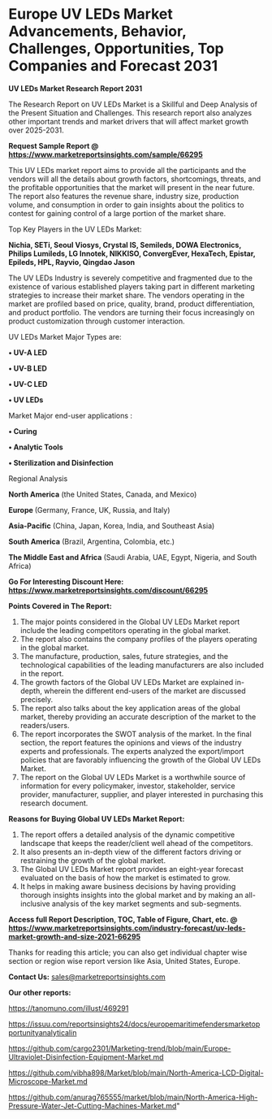 # Europe UV LEDs Market Advancements, Behavior, Challenges, Opportunities, Top Companies and Forecast 2031

<strong>UV LEDs Market Research Report 2031</strong>

The Research Report on UV LEDs Market is a Skillful and Deep Analysis of the Present Situation and Challenges. This research report also analyzes other important trends and market drivers that will affect market growth over 2025-2031.

<strong>Request Sample Report @ <a href=https://www.marketreportsinsights.com/sample/66295>https://www.marketreportsinsights.com/sample/66295</a></strong>

This UV LEDs market report aims to provide all the participants and the vendors will all the details about growth factors, shortcomings, threats, and the profitable opportunities that the market will present in the near future. The report also features the revenue share, industry size, production volume, and consumption in order to gain insights about the politics to contest for gaining control of a large portion of the market share.

Top Key Players in the UV LEDs Market:

<strong>Nichia, SETi, Seoul Viosys, Crystal IS, Semileds, DOWA Electronics, Philips Lumileds, LG Innotek, NIKKISO, ConvergEver, HexaTech, Epistar, Epileds, HPL, Rayvio, Qingdao Jason</strong>

The UV LEDs Industry is severely competitive and fragmented due to the existence of various established players taking part in different marketing strategies to increase their market share. The vendors operating in the market are profiled based on price, quality, brand, product differentiation, and product portfolio. The vendors are turning their focus increasingly on product customization through customer interaction.

UV LEDs Market Major Types are:

<strong>• UV-A LED

• UV-B LED

• UV-C LED

• UV LEDs</strong>

Market Major end-user applications :

<strong>• Curing

• Analytic Tools

• Sterilization and Disinfection</strong>

Regional Analysis

</u><strong><b>North America</b></strong> (the United States, Canada, and Mexico)

<strong><b>Europe </b></strong>(Germany, France, UK, Russia, and Italy)

<strong><b>Asia-Pacific</b></strong> (China, Japan, Korea, India, and Southeast Asia)

<strong><b>South America</b></strong> (Brazil, Argentina, Colombia, etc.)

<strong><b>The Middle East and Africa</b></strong> (Saudi Arabia, UAE, Egypt, Nigeria, and South Africa)

<strong>Go For Interesting Discount Here: <a href=https://www.marketreportsinsights.com/discount/66295>https://www.marketreportsinsights.com/discount/66295</a></strong>

<strong>Points Covered in The Report:</strong>
<ol>
  <li>The major points considered in the Global UV LEDs Market report include the leading competitors operating in the global market.</li>
  <li>The report also contains the company profiles of the players operating in the global market.</li>
  <li>The manufacture, production, sales, future strategies, and the technological capabilities of the leading manufacturers are also included in the report.</li>
  <li>The growth factors of the Global UV LEDs Market are explained in-depth, wherein the different end-users of the market are discussed precisely.</li>
  <li>The report also talks about the key application areas of the global market, thereby providing an accurate description of the market to the readers/users.</li>
  <li>The report incorporates the SWOT analysis of the market. In the final section, the report features the opinions and views of the industry experts and professionals. The experts analyzed the export/import policies that are favorably influencing the growth of the Global UV LEDs Market.</li>
  <li>The report on the Global UV LEDs Market is a worthwhile source of information for every policymaker, investor, stakeholder, service provider, manufacturer, supplier, and player interested in purchasing this research document.</li>
</ol>
<strong>Reasons for Buying Global UV LEDs Market Report:</strong>

<ol>
  <li>The report offers a detailed analysis of the dynamic competitive landscape that keeps the reader/client well ahead of the competitors.</li>
  <li>It also presents an in-depth view of the different factors driving or restraining the growth of the global market.</li>
  <li>The Global UV LEDs Market report provides an eight-year forecast evaluated on the basis of how the market is estimated to grow.</li>
  <li>It helps in making aware business decisions by having providing thorough insights insights into the global market and by making an all-inclusive analysis of the key market segments and sub-segments.</li>
</ol>
<strong>Access full Report Description, TOC, Table of Figure, Chart, etc. @ <a href=https://www.marketreportsinsights.com/industry-forecast/uv-leds-market-growth-and-size-2021-66295>https://www.marketreportsinsights.com/industry-forecast/uv-leds-market-growth-and-size-2021-66295</a></strong>


Thanks for reading this article; you can also get individual chapter wise section or region wise report version like Asia, United States, Europe.

<strong>Contact Us:</strong>
sales@marketreportsinsights.com

<strong>Our other reports:</strong>

<a href=https://tanomuno.com/illust/469291>https://tanomuno.com/illust/469291</a>

<a href=https://issuu.com/reportsinsights24/docs/europemaritimefendersmarketopportunityanalyticalin>https://issuu.com/reportsinsights24/docs/europemaritimefendersmarketopportunityanalyticalin</a>

<a href=https://github.com/cargo2301/Marketing-trend/blob/main/Europe-Ultraviolet-Disinfection-Equipment-Market.md>https://github.com/cargo2301/Marketing-trend/blob/main/Europe-Ultraviolet-Disinfection-Equipment-Market.md</a>

<a href=https://github.com/vibha898/Market/blob/main/North-America-LCD-Digital-Microscope-Market.md>https://github.com/vibha898/Market/blob/main/North-America-LCD-Digital-Microscope-Market.md</a>

<a href=https://github.com/anurag765555/market/blob/main/North-America-High-Pressure-Water-Jet-Cutting-Machines-Market.md>https://github.com/anurag765555/market/blob/main/North-America-High-Pressure-Water-Jet-Cutting-Machines-Market.md</a>"
